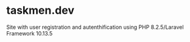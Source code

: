 # taskmen.dev
 Site with user registration and autenthification using PHP 8.2.5/Laravel Framework 10.13.5
